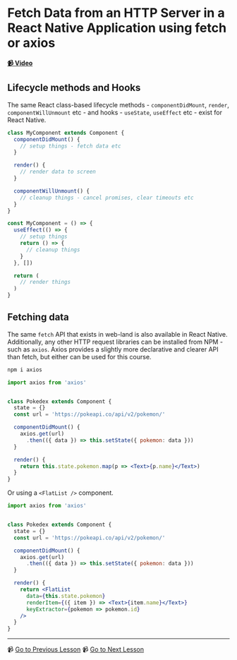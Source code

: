 # Fetch Data from an HTTP Server in a React Native Application using fetch or axios

**[📹 Video](https://egghead.io/lessons/react-native-fetch-data-from-an-http-server-in-a-react-native-application-using-fetch-or-axios)**

## Lifecycle methods and Hooks

The same React class-based lifecycle methods - `componentDidMount`, `render`, `componentWillUnmount` etc - and hooks - `useState`, `useEffect` etc - exist for React Native.

```jsx
class MyComponent extends Component {
  componentDidMount() {
    // setup things - fetch data etc
  }

  render() {
    // render data to screen
  }

  componentWillUnmount() {
    // cleanup things - cancel promises, clear timeouts etc
  }
}
```

```jsx
const MyComponent = () => {
  useEffect(() => {
    // setup things
    return () => {
      // cleanup things
    }
  }, [])

  return (
    // render things
  )
}
```

## Fetching data

The same `fetch` API that exists in web-land is also available in React Native. Additionally, any other HTTP request libraries can be installed from NPM - such as `axios`. Axios provides a slightly more declarative and clearer API than fetch, but either can be used for this course.

```bash
npm i axios
```

```jsx
import axios from 'axios'


class Pokedex extends Component {
  state = {}
  const url = 'https://pokeapi.co/api/v2/pokemon/'

  componentDidMount() {
    axios.get(url)
      .then(({ data }) => this.setState({ pokemon: data }))
  }

  render() {
    return this.state.pokemon.map(p => <Text>{p.name}</Text>)
  }
}
```

Or using a `<FlatList />` component.

```jsx
import axios from 'axios'


class Pokedex extends Component {
  state = {}
  const url = 'https://pokeapi.co/api/v2/pokemon/'

  componentDidMount() {
    axios.get(url)
      .then(({ data }) => this.setState({ pokemon: data }))
  }

  render() {
    return <FlatList
      data={this.state.pokemon}
      renderItem={({ item }) => <Text>{item.name}</Text>}
      keyExtractor={pokemon => pokemon.id}
    />
  }
}
```

---

📹 [Go to Previous Lesson](https://egghead.io/lessons/react-native-make-a-touchable-button-in-react-native)
📹 [Go to Next Lesson](https://egghead.io/lessons/react-native-display-local-and-remote-images-in-react-native)
